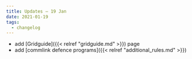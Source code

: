 ```yaml
---
title: Updates – 19 Jan
date: 2021-01-19
tags:
  - changelog
---
```


* add [Gridguide]({{< relref "gridguide.md" >}}) page
* add [commlink defence programs]({{< relref "additional_rules.md" >}}) 

 <!--more-->